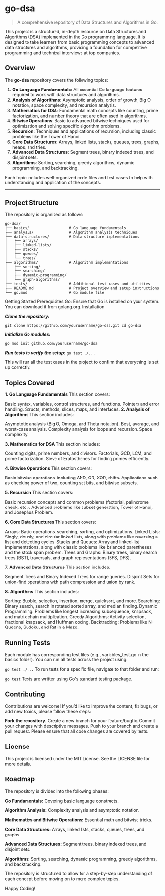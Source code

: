 # go-dsa

> A comprehensive repository of Data Structures and Algorithms in Go.

This project is a structured, in-depth resource on Data Structures and Algorithms (DSA) implemented in the Go programming language. It is designed to take learners from basic programming concepts to advanced data structures and algorithms, providing a foundation for competitive programming and technical interviews at top companies.

## Overview

The **go-dsa** repository covers the following topics:
1. **Go Language Fundamentals**: All essential Go language features required to work with data structures and algorithms.
2. **Analysis of Algorithms**: Asymptotic analysis, order of growth, Big O notation, space complexity, and recursion analysis.
3. **Mathematics for DSA**: Fundamental math concepts like counting, prime factorization, and number theory that are often used in algorithms.
4. **Bitwise Operations**: Basic to advanced bitwise techniques used for optimization and solving specific algorithm problems.
5. **Recursion**: Techniques and applications of recursion, including classic problems like the Tower of Hanoi.
6. **Core Data Structures**: Arrays, linked lists, stacks, queues, trees, graphs, heaps, and tries.
7. **Advanced Data Structures**: Segment trees, binary indexed trees, and disjoint sets.
8. **Algorithms**: Sorting, searching, greedy algorithms, dynamic programming, and backtracking.

Each topic includes well-organized code files and test cases to help with understanding and application of the concepts.

---

## Project Structure

The repository is organized as follows:

```plaintext
go-dsa/
├── basics/                  # Go language fundamentals
├── analysis/                # Algorithm analysis techniques
├── data-structures/         # Data structure implementations
│   ├── arrays/
│   ├── linked-lists/
│   ├── stacks/
│   ├── queues/
│   └── trees/
├── algorithms/              # Algorithm implementations
│   ├── sorting/
│   ├── searching/
│   ├── dynamic-programming/
│   └── graph-algorithms/
├── tests/                   # Additional test cases and utilities
├── README.md                # Project overview and setup instructions
└── go.mod                   # Go module file
```

Getting Started
Prerequisites
Go: Ensure that Go is installed on your system. You can download it from golang.org.
Installation

_**Clone the repository:**_

`git clone https://github.com/yourusername/go-dsa.git
cd go-dsa`

_**Initialize Go modules:**_

`go mod init github.com/yourusername/go-dsa`


**_Run tests to verify the setup:_**
`go test ./...`

This will run all the test cases in the project to confirm that everything is set up correctly.

## Topics Covered
**1. Go Language Fundamentals**
   This section covers:

Basic syntax, variables, control structures, and functions.
Pointers and error handling.
Structs, methods, slices, maps, and interfaces.
**2. Analysis of Algorithms**
   This section includes:

Asymptotic analysis (Big O, Omega, and Theta notation).
Best, average, and worst-case analysis.
Complexity analysis for loops and recursion.
Space complexity.

**3. Mathematics for DSA**
   This section includes:

Counting digits, prime numbers, and divisors.
Factorials, GCD, LCM, and prime factorization.
Sieve of Eratosthenes for finding primes efficiently.

**4. Bitwise Operations**
   This section covers:

Basic bitwise operations, including AND, OR, XOR, shifts.
Applications such as checking power of two, counting set bits, and bitwise subsets.

**5. Recursion**
   This section covers:

Basic recursion concepts and common problems (factorial, palindrome check, etc.).
Advanced problems like subset generation, Tower of Hanoi, and Josephus Problem.

**6. Core Data Structures**
   This section covers:

Arrays: Basic operations, searching, sorting, and optimizations.
Linked Lists: Singly, doubly, and circular linked lists, along with problems like reversing a list and detecting cycles.
Stacks and Queues: Array and linked-list implementations, along with classic problems like balanced parentheses and the stock span problem.
Trees and Graphs: Binary trees, binary search trees (BST), traversals, and graph representations (BFS, DFS).

**7. Advanced Data Structures**
   This section includes:

Segment Trees and Binary Indexed Trees for range queries.
Disjoint Sets for union-find operations with path compression and union by rank.

**8. Algorithms**
   This section includes:

Sorting: Bubble, selection, insertion, merge, quicksort, and more.
Searching: Binary search, search in rotated sorted array, and median finding.
Dynamic Programming: Problems like longest increasing subsequence, knapsack, and matrix chain multiplication.
Greedy Algorithms: Activity selection, fractional knapsack, and Huffman coding.
Backtracking: Problems like N-Queens, Sudoku, and Rat in a Maze.

## Running Tests
Each module has corresponding test files (e.g., variables_test.go in the basics folder). You can run all tests across the project using:

`go test ./...`
To run tests for a specific file, navigate to that folder and run:

`go test`
Tests are written using Go's standard testing package.

## Contributing
Contributions are welcome! If you’d like to improve the content, fix bugs, or add new topics, please follow these steps:

**Fork the repository**.
Create a new branch for your feature/bugfix.
Commit your changes with descriptive messages.
Push to your branch and create a pull request.
Please ensure that all code changes are covered by tests.

## License
This project is licensed under the MIT License. See the LICENSE file for more details.

## Roadmap
The repository is divided into the following phases:

**Go Fundamentals:** Covering basic language constructs.

**Algorithm Analysis:** Complexity analysis and asymptotic notation.

**Mathematics and Bitwise Operations:** Essential math and bitwise tricks.

**Core Data Structures:** Arrays, linked lists, stacks, queues, trees, and graphs.

**Advanced Data Structures:** Segment trees, binary indexed trees, and disjoint sets.

**Algorithms:** Sorting, searching, dynamic programming, greedy algorithms, and backtracking.

The repository is structured to allow for a step-by-step understanding of each concept before moving on to more complex topics.


Happy Coding!

